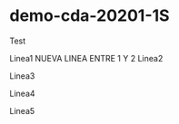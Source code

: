 # demo-cda-20201-1S
Test

 Linea1 
    NUEVA LINEA ENTRE 1 Y 2
 Linea2
 
 Linea3
 
 Linea4
 
 Linea5
